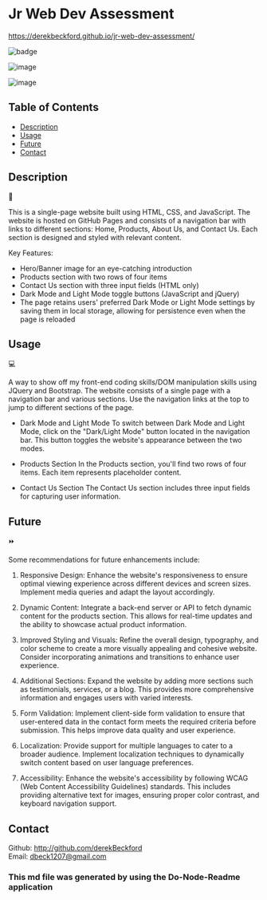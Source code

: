 # Jr Web Dev Assessment

https://derekbeckford.github.io/jr-web-dev-assessment/

  ![badge](https://img.shields.io/badge/license-npm-brightgreen) </br>

  ![image](https://github.com/derekBeckford/jr-web-dev-assessment/assets/82908627/77cd0ee7-6f08-414d-978d-8daa7d6aefc1)

![image](https://github.com/derekBeckford/jr-web-dev-assessment/assets/82908627/e190f9bf-9007-4d8e-8f15-e3ceb72bd7ac)




  ## Table of Contents 

  - [Description](#description)
  - [Usage](#usage)
  - [Future](#future)
  - [Contact](#contact)

  ## Description   
  📝
  
  This is a single-page website built using HTML, CSS, and JavaScript. The website is hosted on GitHub Pages and consists of a navigation bar with links to different sections: Home, Products, About Us, and Contact Us. Each section is designed and styled with relevant content.

  Key Features:

  - Hero/Banner image for an eye-catching introduction
  - Products section with two rows of four items
  - Contact Us section with three input fields (HTML only)
  - Dark Mode and Light Mode toggle buttons (JavaScript and jQuery)
  - The page retains users' preferred Dark Mode or Light Mode settings by saving them in local storage, allowing for persistence even when the page is reloaded


  ## Usage 
  💻
  
  A way to show off my front-end coding skills/DOM manipulation skills using JQuery and Bootstrap. The website consists of a single page with a navigation bar and various sections. Use the navigation links at the top to jump to different sections of the page.

  - Dark Mode and Light Mode
    To switch between Dark Mode and Light Mode, click on the "Dark/Light Mode" button located in the navigation bar. This button toggles the website's appearance between the two modes.

  - Products Section
    In the Products section, you'll find two rows of four items. Each item represents placeholder content. 

  - Contact Us Section
    The Contact Us section includes three input fields for capturing user information. 

  
  ## Future  
  ⏩
  
  Some recommendations for future enhancements include:

  1. Responsive Design: Enhance the website's responsiveness to ensure optimal viewing experience across different devices and screen sizes. Implement media queries and adapt the layout accordingly.

  2. Dynamic Content: Integrate a back-end server or API to fetch dynamic content for the products section. This allows for real-time updates and the ability to showcase actual product information.

  3. Improved Styling and Visuals: Refine the overall design, typography, and color scheme to create a more visually appealing and cohesive website. Consider incorporating animations and transitions to enhance user experience.

  4. Additional Sections: Expand the website by adding more sections such as testimonials, services, or a blog. This provides more comprehensive information and engages users with varied interests.

  5. Form Validation: Implement client-side form validation to ensure that user-entered data in the contact form meets the required criteria before submission. This helps improve data quality and user experience.

  6. Localization: Provide support for multiple languages to cater to a broader audience. Implement localization techniques to dynamically switch content based on user language preferences.

  7. Accessibility: Enhance the website's accessibility by following WCAG (Web Content Accessibility Guidelines) standards. This includes providing alternative text for images, ensuring proper color contrast, and keyboard navigation support.

  
  ## Contact
  Github: http://github.com/derekBeckford </br>
  Email: dbeck1207@gmail.com


  ### This md file was generated by using the Do-Node-Readme application
